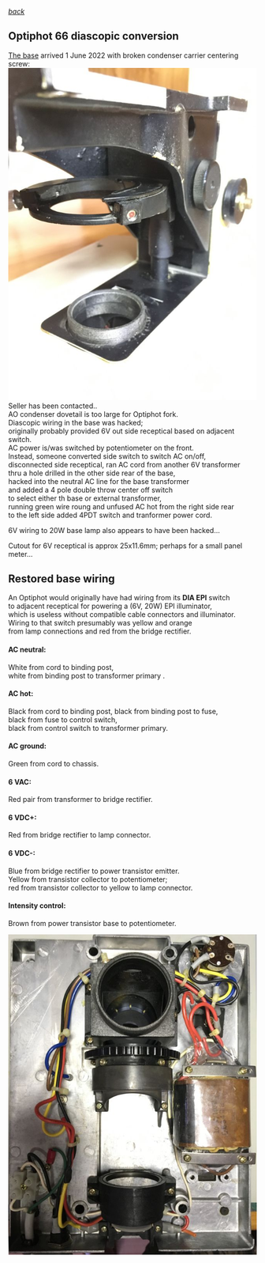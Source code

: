 *[back](./)*
## Optiphot 66 diascopic conversion  

[The base](DIA-EPI_base) arrived 1 June 2022 with broken condenser carrier centering screw:  
![broken](broken.jpg)  
Seller has been contacted..  
AO condenser dovetail is too large for Optiphot fork.  
Diascopic wiring in the base was hacked;  
originally probably provided 6V out side receptical based on adjacent switch.  
AC power is/was switched by potentiometer on the front.  
Instead, someone converted side switch to switch AC on/off,  
disconnected side receptical, ran AC cord from another 6V transformer  
thru a hole drilled in the other side rear of the base,  
hacked into the neutral AC line for the base transformer  
and added a 4 pole double throw center off switch  
to select either th base or external transformer,  
running green wire roung and unfused AC hot from the right side rear  
to the left side added 4PDT switch and tranformer power cord.  
  
6V wiring to 20W base lamp also appears to have been hacked...  

Cutout for 6V receptical is approx 25x11.6mm;  perhaps for a small panel meter...  

## Restored base wiring  

An Optiphot would originally have had wiring from its
**DIA EPI** switch  
to adjacent receptical for powering a (6V, 20W) EPI illuminator,  
which is useless without compatible cable connectors and illuminator.  
Wiring to that switch presumably was yellow and orange  
from lamp connections and red from the bridge rectifier.  

#### AC neutral:  
 White from cord to binding post,  
 white from binding post to transformer primary  .
#### AC hot:  
 Black from cord to binding post, black from binding post to fuse,  
 black from fuse to control switch,  
 black from control switch to transformer primary.
####  AC ground:  
 Green from cord to chassis.
#### 6 VAC:  
 Red pair from transformer to bridge rectifier.  
#### 6 VDC+:  
 Red from bridge rectifier to lamp connector.  
#### 6 VDC-:  
 Blue from bridge rectifier to power transistor emitter.  
 Yellow from transistor collector to potentiometer;  
 red from transistor collector to yellow to lamp connector.
#### Intensity control:  
 Brown from power transistor base to potentiometer.

![base wiring](chassis.jpg)  
